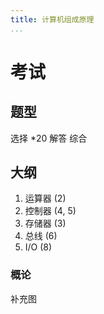 ```yaml
---
title: 计算机组成原理
...
```


# 考试

## 题型

选择 *20
解答
综合

## 大纲

1. 运算器 (2)
1. 控制器 (4, 5)
1. 存储器 (3)
1. 总线 (6)
1. I/O (8)

### 概论

补充图

